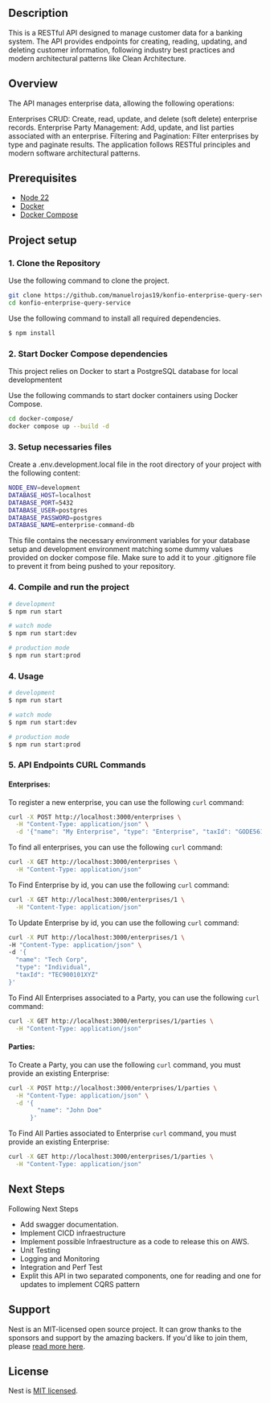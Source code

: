 ## Description

This is a RESTful API designed to manage customer data for a banking system. The API provides endpoints for creating, reading, updating, and deleting customer information, following industry best practices and modern architectural patterns like Clean Architecture.

## Overview

The API manages enterprise data, allowing the following operations:

Enterprises CRUD: Create, read, update, and delete (soft delete) enterprise records.
Enterprise Party Management: Add, update, and list parties associated with an enterprise.
Filtering and Pagination: Filter enterprises by type and paginate results.
The application follows RESTful principles and modern software architectural patterns.

## Prerequisites
- [Node 22](https://nodejs.org/es)
- [Docker](https://www.docker.com/get-started)
- [Docker Compose](https://docs.docker.com/compose/install/)

## Project setup

### 1. Clone the Repository

Use the following command to clone the project.

```bash
git clone https://github.com/manuelrojas19/konfio-enterprise-query-service
cd konfio-enterprise-query-service
```

Use the following command to install all required dependencies.

```bash
$ npm install
```

### 2. Start Docker Compose dependencies

This project relies on Docker to start a PostgreSQL database for local developmentent

Use the following commands to start docker containers using Docker Compose.

```bash
cd docker-compose/
docker compose up --build -d
```

### 3. Setup necessaries files

Create a .env.development.local file in the root directory of your project with the following content:

```bash
NODE_ENV=development
DATABASE_HOST=localhost
DATABASE_PORT=5432
DATABASE_USER=postgres
DATABASE_PASSWORD=postgres
DATABASE_NAME=enterprise-command-db
```

This file contains the necessary environment variables for your database setup and development environment matching some dummy values provided on docker compose file. Make sure to add it to your .gitignore file to prevent it from being pushed to your repository.

### 4. Compile and run the project

```bash
# development
$ npm run start

# watch mode
$ npm run start:dev

# production mode
$ npm run start:prod
```


### 4. Usage

```bash
# development
$ npm run start

# watch mode
$ npm run start:dev

# production mode
$ npm run start:prod
```

### 5. API Endpoints CURL Commands

#### Enterprises:

To register a new enterprise, you can use the following `curl` command:

```bash
curl -X POST http://localhost:3000/enterprises \
  -H "Content-Type: application/json" \
  -d '{"name": "My Enterprise", "type": "Enterprise", "taxId": "GODE561231GR8"}'
```

To find all enterprises, you can use the following `curl` command:

```bash
curl -X GET http://localhost:3000/enterprises \
  -H "Content-Type: application/json" 
```

To Find Enterprise by id, you can use the following `curl` command:

```bash
curl -X GET http://localhost:3000/enterprises/1 \
  -H "Content-Type: application/json" 
```

To Update Enterprise by id, you can use the following `curl` command:

```bash
curl -X PUT http://localhost:3000/enterprises/1 \
-H "Content-Type: application/json" \
-d '{
  "name": "Tech Corp",
  "type": "Individual",
  "taxId": "TEC900101XYZ"
}'
```

To Find All Enterprises associated to a Party, you can use the following `curl` command:

```bash
curl -X GET http://localhost:3000/enterprises/1/parties \
  -H "Content-Type: application/json"
```

#### Parties:


To Create a Party, you can use the following `curl` command, you must provide an existing Enterprise:

```bash
curl -X POST http://localhost:3000/enterprises/1/parties \
  -H "Content-Type: application/json" \
  -d '{
        "name": "John Doe"
      }'
```

To Find All Parties associated to Enterprise `curl` command, you must provide an existing Enterprise:


```bash
curl -X GET http://localhost:3000/enterprises/1/parties \
  -H "Content-Type: application/json" 
```

## Next Steps

Following Next Steps

- Add swagger documentation.
- Implement CICD infraestructure
- Implement possible Infraestructure as a code to release this on AWS.
- Unit Testing
- Logging and Monitoring
- Integration and Perf Test
- Explit this API in two separated components, one for reading and one for updates to implement CQRS pattern

## Support

Nest is an MIT-licensed open source project. It can grow thanks to the sponsors and support by the amazing backers. If you'd like to join them, please [read more here](https://docs.nestjs.com/support).

## License

Nest is [MIT licensed](https://github.com/nestjs/nest/blob/master/LICENSE).
